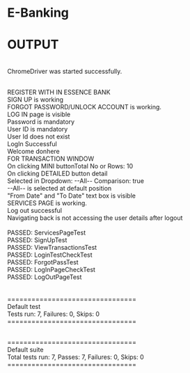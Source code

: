 # E-Banking 
<h1>OUTPUT</h1>
</BR>
ChromeDriver was started successfully.</br>
</br>

REGISTER WITH IN ESSENCE BANK</br>
SIGN UP is working</br>
FORGOT PASSWORD/UNLOCK ACCOUNT is working.</br>
LOG IN page is visible</br>
Password is mandatory</br>
User ID is mandatory</br>
User Id does not exist</br>
LogIn Successful</br>
Welcome donhere</br>
FOR TRANSACTION WINDOW</br>
On clicking MINI buttonTotal No or Rows: 10</br>
On clicking DETAILED button detail</br>
Selected in Dropdown: --All-- Comparison: true</br>
--All-- is selected at default position</br>
"From Date" and "To Date" text box is visible</br>
SERVICES PAGE is working.</br>
Log out successful</br>
Navigating back is not accessing the user details after logout
</br>
</br>
PASSED: ServicesPageTest</br>
PASSED: SignUpTest</br>
PASSED: ViewTransactionsTest</br>
PASSED: LoginTestCheckTest</br>
PASSED: ForgotPassTest</br>
PASSED: LogInPageCheckTest</br>
PASSED: LogOutPageTest</br>
</br></br>
================================</br>
    Default test</br>
    Tests run: 7, Failures: 0, Skips: 0</br>
================================</br>
</br>

================================</br>
Default suite</br>
Total tests run: 7, Passes: 7, Failures: 0, Skips: 0</br>
================================</br>
</br>
